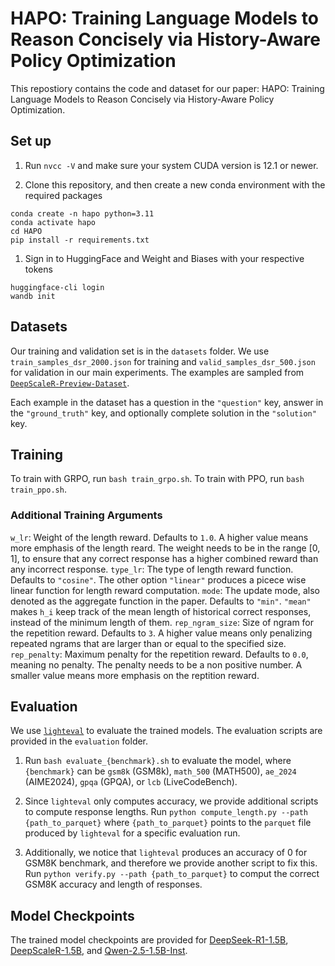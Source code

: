 # HAPO: Training Language Models to Reason Concisely via History-Aware Policy Optimization

This repostiory contains the code and dataset for our paper: HAPO: Training Language Models to Reason Concisely via History-Aware Policy Optimization.

## Set up

1. Run `nvcc -V` and make sure your system CUDA version is 12.1 or newer.

1. Clone this repository, and then create a new conda environment with the required packages

```
conda create -n hapo python=3.11
conda activate hapo
cd HAPO
pip install -r requirements.txt
```

1. Sign in to HuggingFace and Weight and Biases with your respective tokens
```
huggingface-cli login
wandb init
```

## Datasets

Our training and validation set is in the `datasets` folder. We use `train_samples_dsr_2000.json` for training and `valid_samples_dsr_500.json` for validation in our main experiments. The examples are sampled from [`DeepScaleR-Preview-Dataset`](https://huggingface.co/datasets/agentica-org/DeepScaleR-Preview-Dataset).

Each example in the dataset has a question in the `"question"` key, answer in the `"ground_truth"` key, and optionally complete solution in the `"solution"` key.

## Training

To train with GRPO, run `bash train_grpo.sh`. To train with PPO, run `bash train_ppo.sh`.

### Additional Training Arguments

`w_lr`: Weight of the length reward. Defaults to `1.0`. A higher value means more emphasis of the length reard. The weight needs to be in the range [0, 1], to ensure that any correct response has a higher combined reward than any incorrect response.
`type_lr`: The type of length reward function. Defaults to `"cosine"`. The other option `"linear"` produces a picece wise linear function for length reward computation.
`mode`: The update mode, also denoted as the aggregate function in the paper. Defaults to `"min"`. `"mean"` makes `h_i` keep track of the mean length of historical correct responses, instead of the minimum length of them.
`rep_ngram_size`: Size of ngram for the repetition reward. Defaults to `3`. A higher value means only penalizing repeated ngrams that are larger than or equal to the specified size.
`rep_penalty`: Maximum penalty for the repetition reward. Defaults to `0.0`, meaning no penalty. The penalty needs to be a non positive number. A smaller value means more emphasis on the reptition reward.

## Evaluation

We use [`lighteval`](https://github.com/huggingface/lighteval) to evaluate the trained models. The evaluation scripts are provided in the `evaluation` folder.

1. Run `bash evaluate_{benchmark}.sh` to evaluate the model, where `{benchmark}` can be `gsm8k` (GSM8k), `math_500` (MATH500), `ae_2024` (AIME2024), `gpqa` (GPQA), or `lcb` (LiveCodeBench).

1. Since `lighteval` only computes accuracy, we provide additional scripts to compute response lengths. Run `python compute_length.py --path {path_to_parquet}` where `{path_to_parquet}` points to the `parquet` file produced by `lighteval` for a specific evaluation run. 

1. Additionally, we notice that `lighteval` produces an accuracy of 0 for GSM8K benchmark, and therefore we provide another script to fix this. Run `python verify.py --path {path_to_parquet}` to comput the correct GSM8K accuracy and length of responses.

## Model Checkpoints

The trained model checkpoints are provided for [DeepSeek-R1-1.5B](https://huggingface.co/HCY123902/hapo_ds_1b), [DeepScaleR-1.5B](https://huggingface.co/HCY123902/hapo_dsr_1b), and [Qwen-2.5-1.5B-Inst](https://huggingface.co/HCY123902/hapo_qwen_1b).
